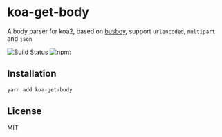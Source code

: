 
# koa-get-body
A body parser for koa2, based on [busboy](https://github.com/mscdex/busboy), support `urlencoded`, `multipart` and `json`

[![Build Status](https://travis-ci.org/yangg/koa-get-body.svg?branch=master)](https://travis-ci.org/yangg/koa-get-body)
[![npm:](https://img.shields.io/npm/v/koa-get-body.svg?style=flat)](https://www.npmjs.com/packages/koa-get-body)

## Installation
```bash
yarn add koa-get-body
```
## License
MIT